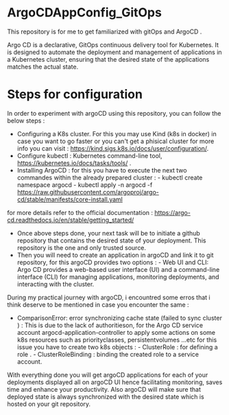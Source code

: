 # ArgoCDAppConfig_GitOps
This repository is for me to get familiarized with gitOps and ArgoCD .

Argo CD is a declarative, GitOps continuous delivery tool for Kubernetes. It is designed to automate the deployment and management of applications in a Kubernetes cluster, ensuring that the desired state of the applications matches the actual state.

# Steps for configuration

In order to experiment with argoCD using this repository, you can follow the below steps : 

- Configuring a K8s cluster. For this you may use Kind (k8s in docker) in case you want to go faster or you can't get a phisical cluster for more info you can visit : https://kind.sigs.k8s.io/docs/user/configuration/.
- Configure kubectl : Kubernetes command-line tool, https://kubernetes.io/docs/tasks/tools/ .
- Installing ArgoCD : for this you have to execute the next two commandes within the already prepared cluster :
            - kubectl create namespace argocd
            - kubectl apply -n argocd -f https://raw.githubusercontent.com/argoproj/argo-cd/stable/manifests/core-install.yaml

for more details refer to the official documentation  : https://argo-cd.readthedocs.io/en/stable/getting_started/

- Once above steps done, your next task will be to initiate a github repository that contains the desired state of your deployment. This repository is the one and only trusted source.
- Then you will need to create an application in argoCD and link it to git repository, for this argoCD provides two options : 
                         - Web UI and CLI: Argo CD provides a web-based user interface (UI) and a command-line interface (CLI) for managing applications, monitoring deployments, 
                                           and interacting with the cluster.
 
During my practical journey with argoCD, i encountred some erros that i think deserve to be mentioned in case you encounter the same : 

   - ComparisonError: error synchronizing cache state (failed to sync cluster ) : This is due to the lack of authoritieson, for the Argo CD service account argocd-application-controller to apply some actions on some k8s resources such as priorityclasses, persistentvolumes ...etc
    for this issue you have to create two k8s objects : 
            - ClusterRole : for defining a role .
            - ClusterRoleBinding : binding the created role to a service account.
            
With everything done you will get argoCD applications for each of your deployments displayed all on argoCD UI hence facilitating monitoring, saves time and enhance your productivity. Also argoCD will make sure that deployed state is always synchronized with the desired state which is hosted on your git repository.
